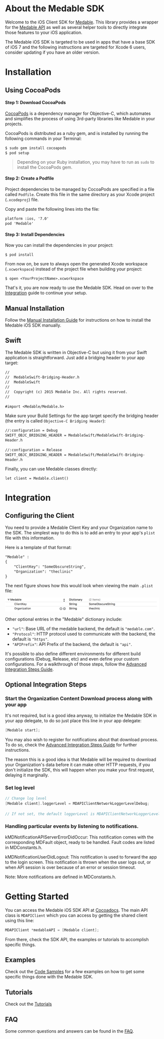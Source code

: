 About the Medable SDK
======

Welcome to the iOS Client SDK for [Medable](https://www.medable.com). This library provides a wrapper for the [Medable API](https://dev.medable.com/) as well as several helper tools to directly integrate those features to your iOS application.

The Medable iOS SDK is targeted to be used in apps that have a base SDK of iOS 7 and the following instructions are targeted for Xcode 6 users, consider updating if you have an older version.

Installation
======

Using CocoaPods
------

#### Step 1: Download CocoaPods

[CocoaPods](http://cocoapods.org) is a dependency manager for Objective-C, which automates and simplifies the process of using 3rd-party libraries like Medable in your projects.

CocoaPods is distributed as a ruby gem, and is installed by running the following commands in your Terminal:

    $ sudo gem install cocoapods
    $ pod setup

> Depending on your Ruby installation, you may have to run as `sudo` to install the CocoaPods gem.

#### Step 2: Create a Podfile

Project dependencies to be managed by CocoaPods are specified in a file called `Podfile`. Create this file in the same directory as your Xcode project (`.xcodeproj`) file.

Copy and paste the following lines into the file:  
    
    platform :ios, '7.0'
    pod 'Medable'

#### Step 3: Install Dependencies

Now you can install the dependencies in your project:

    $ pod install

From now on, be sure to always open the generated Xcode workspace (`.xcworkspace`) instead of the project file when building your project:

    $ open <YourProjectName>.xcworkspace

That's it, you are now ready to use the Medable SDK. Head on over to the [Integration](#integration) guide to continue your setup.

Manual Installation
------

Follow the [Manual Installation Guide](Documentation/manualInstall.md) for instructions on how to install the Medable iOS SDK manually.

Swift
-----

The Medable SDK is written in Objective-C but using it from your Swift application is straightforward. Just add a bridging header to your app target:

    //
    //  MedableSwift-Bridging-Header.h
    //  MedableSwift
    //
    //  Copyright (c) 2015 Medable Inc. All rights reserved.
    //

    #import <Medable/Medable.h>

Make sure your Build Settings for the app target specify the bridging header (the entry is called `Objective-C Bridging Header`):

    //:configuration = Debug
    SWIFT_OBJC_BRIDGING_HEADER = MedableSwift/MedableSwift-Bridging-Header.h
    
    //:configuration = Release
    SWIFT_OBJC_BRIDGING_HEADER = MedableSwift/MedableSwift-Bridging-Header.h

Finally, you can use Medable classes directly:

    let client = Medable.client()

Integration
=====

Configuring the Client
------

You need to provide a Medable Client Key and your Organization name to the SDK. The simplest way to do this is to add an entry to your app's ```plist``` file with this information.

Here is a template of that format:

```
"Medable" : 
{
    "ClientKey": "SomeObscureString",
    "Organization": "theclinic"
}
```

The next figure shows how this would look when viewing the main ```.plist``` file:

![Medable Entry](Documentation/png/dictionaryEntry.png)

Other optional entries in the "Medable" dictionary include:

- ```"url"```: Base URL of the medable backend, the default is ```"medable.com"```.
- ```"Protocol"```: HTTP protocol used to communicate with the backend, the default is ```"https"```.
- ```"APIPrefix"```: API Prefix of the backend, the default is ```"api"```.

It's possible to also define different environments for different build configurations (Debug, Release, etc) and even define your custom configurations. For a walkthrough of those steps, follow the [Advanced Integration Steps Guide](Documentation/integrationSteps.md).


Optional Integration Steps
------

### Start the Organization Content Download process along with your app

It's not required, but is a good idea anyway, to initialize the Medable SDK in your app delegate, to do so just place this line in your app delegate:

```objective-c
[Medable start];
```

You may also wish to register for notifications about that download process. To do so, check the [Advanced Integration Steps Guide](Documentation/integrationSteps.md) for further instructions.

The reason this is a good idea is that Medable will be required to download your Organization's data before it can make other HTTP requests, if you don't initialize the SDK, this will happen when you make your first request, delaying it marginally.

### Set log level
```objective-c
// Change log level
[Medable client].loggerLevel = MDAPIClientNetworkLoggerLevelDebug;

// If not set, the default loggerLevel is MDAPIClientNetworkLoggerLevelInfo.
```

### Handling particular events by listening to notifications.

kMDNotificationAPIServerErrorDidOccur: This notification comes with the corresponding MDFault object, ready to be handled. Fault codes are listed in MDConstants.h.

kMDNotificationUserDidLogout: This notification is used to forward the app to the login screen. This notification is thrown when the user logs out, or when API session is over because of an error or session timeout.

Note: More notifications are defined in MDConstants.h.

Getting Started
======

You can access the Medable iOS SDK API at [Cocoadocs](http://cocoadocs.org/docsets/Medable). The main API class is `MDAPIClient` which you can access by getting the shared client using this line:

```objective-c
MDAPIClient *medableAPI = [Medable client];
```

From there, check the SDK API, the examples or tutorials to accomplish specific things.

Examples
------

Check out the [Code Samples](Documentation/examples.md) for a few examples on how to get some specific things done with the Medable SDK.

Tutorials
------

Check out the [Tutorials](Documentation/tutorial.md)

FAQ
------

Some common questions and answers can be found in the [FAQ](Documentation/faq.md).
